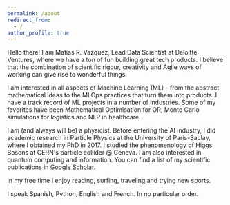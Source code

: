 ```yaml
---
permalink: /about
redirect_from:
  - /
author_profile: true
---
```


Hello there! I am Matias R. Vazquez, Lead Data Scientist at Deloitte Ventures, where we have a ton of fun building great tech products. I believe that the combination of scientific rigour, creativity and Agile ways of working can give rise to wonderful things.

I am interested in all aspects of Machine Learning (ML) - from the abstract mathematical ideas to the MLOps practices that turn them into products. I have a track record of ML projects in a number of  industries. Some of my favorites have been Mathematical Optimisation for OR, Monte Carlo simulations for logistics and NLP in healthcare.

I am (and always will be) a physicist. Before entering the AI industry, I did academic research in Particle Physics at the University of Paris-Saclay, where I obtained my PhD in 2017. I studied the phenomenology of Higgs Bosons at CERN's particle collider @ Geneva. I am also interested in quantum computing and information. You can find a list of my scientific publications in [Google Scholar](asahttps://scholar.google.com/citations?user=9fba9FMAAAAJs).

In my free time I enjoy reading, surfing, traveling and trying new sports.

I speak Spanish, Python, English and French. In no particular order.
